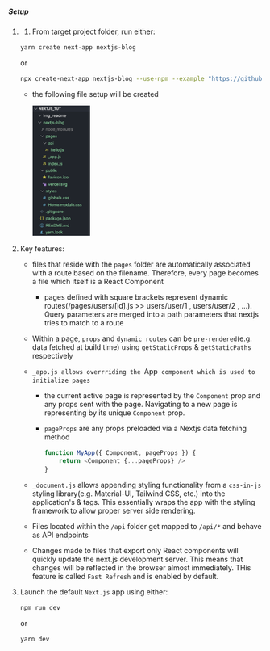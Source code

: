 ##### Setup

1) 1) From target project folder, run either:

    ~~~ bash
    yarn create next-app nextjs-blog
    ~~~

    or

    ~~~ bash
    npx create-next-app nextjs-blog --use-npm --example "https://github.com/vercel/next-learn-starter/tree/master/learn-starter"


    ~~~


   - the following file setup will be  created

        <img src = "img_readme/orig_setup.png" width = "25%" >

2) Key features:

    - files that reside with the `pages` folder are automatically associated with a route based on the filename. Therefore, every page becomes a file which itself is a React Component

      - pages defined with square brackets represent dynamic routes(/pages/users/[id].js  >>  users/user/1 ,  users/user/2 , ...). Query parameters are merged into a path parameters that nextjs tries to match to a route

    - Within a page, `props` and `dynamic routes` can be `pre-rendered`(e.g. data fetched at build time) using `getStaticProps` & `getStaticPaths` respectively


    - `_app.js allows overrriding the `App` component which is used to initialize pages`
      - the current active page is represented by the `Component` prop and any props sent with the page. Navigating to a new page is representing by its unique `Component` prop.
      - `pageProps` are any props preloaded via a Nextjs data fetching method

        ~~~ js
        function MyApp({ Component, pageProps }) {
            return <Component {...pageProps} />
        }
        ~~~

    - `_document.js` allows appending styling functionality from a `css-in-js` styling library(e.g. Material-UI, Tailwind CSS, etc.) into the application's <html> & <body> tags. This essentially wraps the app with the styling framework to allow proper server side rendering.

    - Files located within the `/api` folder get mapped to `/api/*` and behave as API endpoints

    - Changes made to files that export only React components will quickly update the next.js development server. This means that changes will be reflected in the browser almost immediately. THis feature is called `Fast Refresh` and is enabled by default.

3) Launch the default  `Next.js` app using  either:
   
   ~~~ bash
   npm run dev
   ~~~

    or 

    ~~~ bash
    yarn dev
    ~~~

    